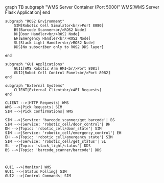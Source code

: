 graph TB
    subgraph "WMS Server Container (Port 5000)"
        WMS[WMS Server<br/>Flask Application]
    end
    
    subgraph "ROS2 Environment"
        SIM[Robotic Cell Simulator<br/>Port 8080]
        BS[Barcode Scanner<br/>ROS2 Node]
        DH[Door Handler<br/>ROS2 Node]
        EH[Emergency Handler<br/>ROS2 Node]
        SL[Stack Light Handler<br/>ROS2 Node]
        DDS[No subscriber only to ROS2 DDS layer]
        
    end
    
    subgraph "GUI Applications"
        GUI1[WMS Robotic Arm HMI<br/>Port 8081]
        GUI2[Robot Cell Control Panel<br/>Port 8082]
    end
    
    subgraph "External Systems"
        CLIENT[External Client<br/>API Requests]
    end

    CLIENT -->|HTTP Requests| WMS
    WMS -->|Pick Requests| SIM
    SIM -->|Pick Confirmations| WMS
    
    SIM -->|Service: 'barcode_scanner/get_barcode'| BS
    SIM -->|Service: 'robotic_cell/door_control'| DH
    DH -->|Topic: 'robotic_cell/door_state'| SIM
    SIM -->|Service: 'robotic_cell/emergency_control'| EH
    EH -->|Topic: 'robotic_cell/emergency_state'| SIM
    SIM -->|Service: 'robotic_cell/get_status'| SL
    SL -->|Topic: 'stack_light/status'| DDS
    BS -->|Topic: 'barcode_scanner/barcode'| DDS

    

    GUI1 -->|Monitor| WMS
    GUI1 -->|Status Polling| SIM
    GUI2 -->|Control Commands| SIM

